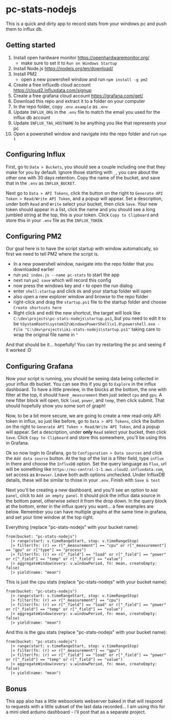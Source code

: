 # pc-stats-nodejs

This is a quick and dirty app to record stats from your windows pc and push them to influx db.

## Getting started

1. Install open hardware monitor https://openhardwaremonitor.org/
   - make sure to set it to `Run on Windows Startup`
2. Install Node.js https://nodejs.org/en/download/
3. Install PM2
   - open a new powershell window and run `npm install -g pm2`
4. Create a free influxdb cloud account https://cloud2.influxdata.com/signup
5. Create a free grafana cloud account https://grafana.com/get/
6. Download this repo and extract it to a folder on your computer
7. In the repo folder, copy `.env.example` as `.env`
8. Update `INFLUX_ORG` in the `.env` file to match the email you used for the influx db account
9. Update `INFLUX_TAG_HOSTNAME` to be anything you like that represents your pc
10. Open a powershell window and navigate into the repo folder and run `npm i`

## Configuring Influx

First, go to `Data > Buckets`, you should see a couple including one that they make for you by default. Ignore those starting with `_`, you care about the other one with 30 days retention. Copy the name of the bucket, and save that in the `.env` as `INFLUX_BUCKET`.

Next go to `Data > API Tokens`, click the button on the right to `Generate API Token > Read/Write API Token`, and a popup will appear. Set a description, under both `Read` and `Write` select your bucket, then click `Save`. Your new token should appear in a list, click the name and you should see a long jumbled string at the top, this is your token. Click `Copy to Clipboard` and store this in your `.env` file as the `INFLUX_TOKEN`.

## Configuring PM2

Our goal here is to have the script startup with window automatically, so first we need to tell PM2 where the script is.

- In a new powershell window, navigate into the repo folder that you downloaded earlier
- run `pm2 index.js --name pc-stats` to start the app
- next run `pm2 save` which will record this config
- now press the windows key and `r` to open the run dialog
- enter `shell:startup` and click `Ok` and your startup folder will open
- also open a new explorer window and browse to the repo folder
- right-click and drag the `startup.ps1` file to the startup folder and choose `Create shortcuts here`
- Right click and edit the new shortcut, the target will look like ```C:\dev\projects\pc-stats-nodejs\startup.ps1```, but you need to edit it to be ```%SystemRoot%\system32\WindowsPowerShell\v1.0\powershell.exe -File "C:\dev\projects\iki-stats-nodejs\startup.ps1"``` taking care to wrap the original file name in `"`

And that should be it... hopefully! You can try restarting the pc and seeing if it worked :D

## Configuring Grafana

Now your script is running, you should be seeing data being collected in your influx db bucket. You can see this if you go to `Explore` in the influx dashboard. To have a little preview, in the blocks at the bottom, the one with filter at the top, it should have `_measurement` then just select `cpu` and `gpu`. A new filter block will open, tick `load`, `power`, and `temp`, then click submit. That should hopefully show you some sort of graph!

Now, to be a bit more secure, we are going to create a new read-only API token in influx, so just like before, go to `Data > API Tokens`, click the button on the right to `Generate API Token > Read/Write API Token`, and a popup will appear. Set a description, under **only** `Read` select your bucket, then click `Save`. Click `Copy to Clipboard` and store this somewhere, you'll be using this in Grafana.

Ok so now login to Grafana, go to `Configuration > Data sources` and click the `Add data source` button. At the top of the list is a filter field, type `influx` in there and choose the `InfluxDB` option. Set the query language as `Flux`, url will be something like `https://eu-central-1-1.aws.cloud2.influxdata.com`, set access as `Browser`. Leave both auth options unchecked. Under InfluxDB details, these will be similar to those in your `.env`. Finish with `Save & test`

Next you'll be creating a new dashboard, and you'll see an option to `Add panel`, click to `Add an empty panel`. It should pick the influx data source in the bottom panel, otherwise select it from the drop down. In the query block at the bottom, enter in the influx query you want... a few examples are below. Remember you can have multiple graphs at the same time in grafana, and set your time window at the top right. 

Everything (replace "pc-stats-nodejs" with your bucket name):

```
from(bucket: "pc-stats-nodejs")
  |> range(start: v.timeRangeStart, stop: v.timeRangeStop)
  |> filter(fn: (r) => r["_measurement"] == "cpu" or r["_measurement"] == "gpu" or r["type"] == "process")
  |> filter(fn: (r) => r["_field"] == "load" or r["_field"] == "power" or r["_field"] == "temp" or r["_field"] == "value")
  |> aggregateWindow(every: v.windowPeriod, fn: mean, createEmpty: false)
  |> yield(name: "mean")
```

This is just the cpu stats (replace "pc-stats-nodejs" with your bucket name):

```
from(bucket: "pc-stats-nodejs")
  |> range(start: v.timeRangeStart, stop: v.timeRangeStop)
  |> filter(fn: (r) => r["_measurement"] == "cpu")
  |> filter(fn: (r) => r["_field"] == "load" or r["_field"] == "power" or r["_field"] == "temp" or r["_field"] == "value")
  |> aggregateWindow(every: v.windowPeriod, fn: mean, createEmpty: false)
  |> yield(name: "mean")
```

And this is the gpu stats (replace "pc-stats-nodejs" with your bucket name):

```
from(bucket: "pc-stats-nodejs")
  |> range(start: v.timeRangeStart, stop: v.timeRangeStop)
  |> filter(fn: (r) => r["_measurement"] == "gpu")
  |> filter(fn: (r) => r["_field"] == "load" or r["_field"] == "power" or r["_field"] == "temp" or r["_field"] == "value")
  |> aggregateWindow(every: v.windowPeriod, fn: mean, createEmpty: false)
  |> yield(name: "mean")
```

## Bonus

This app also has a little websockets webserver baked in that will respond to requests with a little subset of the last data recorded... I am using this for a mini oled arduino dashboard - i'll post that as a separate project.
